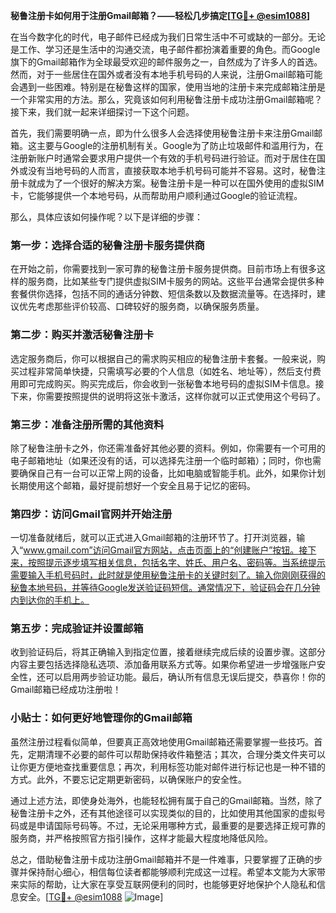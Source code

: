 **秘鲁注册卡如何用于注册Gmail邮箱？——轻松几步搞定[[TG💪+ @esim1088](https://t.me/s/esim1088)]**

在当今数字化的时代，电子邮件已经成为我们日常生活中不可或缺的一部分。无论是工作、学习还是生活中的沟通交流，电子邮件都扮演着重要的角色。而Google旗下的Gmail邮箱作为全球最受欢迎的邮件服务之一，自然成为了许多人的首选。然而，对于一些居住在国外或者没有本地手机号码的人来说，注册Gmail邮箱可能会遇到一些困难。特别是在秘鲁这样的国家，使用当地的注册卡来完成邮箱注册是一个非常实用的方法。那么，究竟该如何利用秘鲁注册卡成功注册Gmail邮箱呢？接下来，我们就一起来详细探讨一下这个问题。

首先，我们需要明确一点，即为什么很多人会选择使用秘鲁注册卡来注册Gmail邮箱。这主要与Google的注册机制有关。Google为了防止垃圾邮件和滥用行为，在注册新账户时通常会要求用户提供一个有效的手机号码进行验证。而对于居住在国外或没有当地号码的人而言，直接获取本地手机号码可能并不容易。这时，秘鲁注册卡就成为了一个很好的解决方案。秘鲁注册卡是一种可以在国外使用的虚拟SIM卡，它能够提供一个本地号码，从而帮助用户顺利通过Google的验证流程。

那么，具体应该如何操作呢？以下是详细的步骤：

### 第一步：选择合适的秘鲁注册卡服务提供商

在开始之前，你需要找到一家可靠的秘鲁注册卡服务提供商。目前市场上有很多这样的服务商，比如某些专门提供虚拟SIM卡服务的网站。这些平台通常会提供多种套餐供你选择，包括不同的通话分钟数、短信条数以及数据流量等。在选择时，建议优先考虑那些评价较高、口碑较好的服务商，以确保服务质量。

### 第二步：购买并激活秘鲁注册卡

选定服务商后，你可以根据自己的需求购买相应的秘鲁注册卡套餐。一般来说，购买过程非常简单快捷，只需填写必要的个人信息（如姓名、地址等），然后支付费用即可完成购买。购买完成后，你会收到一张秘鲁本地号码的虚拟SIM卡信息。接下来，你需要按照提供的说明将这张卡激活，这样你就可以正式使用这个号码了。

### 第三步：准备注册所需的其他资料

除了秘鲁注册卡之外，你还需准备好其他必要的资料。例如，你需要有一个可用的电子邮箱地址（如果还没有的话，可以选择先注册一个临时邮箱）；同时，你也需要确保自己有一台可以正常上网的设备，比如电脑或智能手机。此外，如果你计划长期使用这个邮箱，最好提前想好一个安全且易于记忆的密码。

### 第四步：访问Gmail官网并开始注册

一切准备就绪后，就可以正式进入Gmail邮箱的注册环节了。打开浏览器，输入“www.gmail.com”访问Gmail官方网站，点击页面上的“创建账户”按钮。接下来，按照提示逐步填写相关信息，包括名字、姓氏、用户名、密码等。当系统提示需要输入手机号码时，此时就是使用秘鲁注册卡的关键时刻了。输入你刚刚获得的秘鲁本地号码，并等待Google发送验证码短信。通常情况下，验证码会在几分钟内到达你的手机上。

### 第五步：完成验证并设置邮箱

收到验证码后，将其正确输入到指定位置，接着继续完成后续的设置步骤。这部分内容主要包括选择隐私选项、添加备用联系方式等。如果你希望进一步增强账户安全性，还可以启用两步验证功能。最后，确认所有信息无误后提交，恭喜你！你的Gmail邮箱已经成功注册啦！

### 小贴士：如何更好地管理你的Gmail邮箱

虽然注册过程看似简单，但要真正高效地使用Gmail邮箱还需要掌握一些技巧。首先，定期清理不必要的邮件可以帮助保持收件箱整洁；其次，合理分类文件夹可以让你更方便地查找重要信息；再次，利用标签功能对邮件进行标记也是一种不错的方式。此外，不要忘记定期更新密码，以确保账户的安全性。

通过上述方法，即使身处海外，也能轻松拥有属于自己的Gmail邮箱。当然，除了秘鲁注册卡之外，还有其他途径可以实现类似的目的，比如使用其他国家的虚拟号码或是申请国际号码等。不过，无论采用哪种方式，最重要的是要选择正规可靠的服务商，并严格按照官方指引操作，这样才能最大程度地降低风险。

总之，借助秘鲁注册卡成功注册Gmail邮箱并不是一件难事，只要掌握了正确的步骤并保持耐心细心，相信每位读者都能够顺利完成这一过程。希望本文能为大家带来实际的帮助，让大家在享受互联网便利的同时，也能够更好地保护个人隐私和信息安全。[[TG💪+ @esim1088](https://t.me/s/esim1088) ![Image](https://i.postimg.cc/4NQfJmqS/Snipaste-2025-05-13-00-14-12.png)]